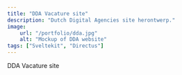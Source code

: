```yaml
---
title: "DDA Vacature site"
description: "Dutch Digital Agencies site herontwerp."
image: 
    url: "/portfolio/dda.jpg"
    alt: "Mockup of DDA website"
tags: ["Sveltekit", "Directus"]
---
```


DDA Vacature site
